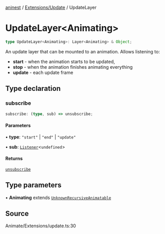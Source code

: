 [aninest](../../../index.md) / [Extensions/Update](../index.md) / UpdateLayer

# UpdateLayer\<Animating\>

```ts
type UpdateLayer<Animating>: Layer<Animating> & Object;
```

An update layer that can be mounted to an animation.
Allows listening to:
- **start** - when the animation starts to be updated,
- **stop** - when the animation finishes animating everything
- **update** - each update frame

## Type declaration

### subscribe

```ts
subscribe: (type, sub) => unsubscribe;
```

#### Parameters

• **type**: `"start"` \| `"end"` \| `"update"`

• **sub**: [`Listener`](../../../Listeners/type-aliases/Listener.md)\<`undefined`\>

#### Returns

[`unsubscribe`](../../../AnimatableTypes/type-aliases/unsubscribe.md)

## Type parameters

• **Animating** extends [`UnknownRecursiveAnimatable`](../../../AnimatableTypes/type-aliases/UnknownRecursiveAnimatable.md)

## Source

Animate/Extensions/update.ts:30
